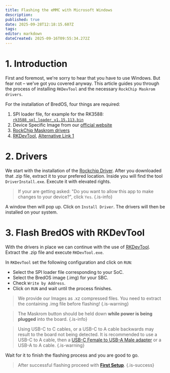 ```yaml
---
title: Flashing the eMMC with Microsoft Windows
description: 
published: true
date: 2025-09-28T12:18:15.607Z
tags: 
editor: markdown
dateCreated: 2025-09-16T09:55:34.272Z
---
```


# 1. Introduction
First and foremost, we're sorry to hear that you have to use Windows.
But fear not – we've got you covered anyway.
This article guides you through the process of installing `RKDevTool` and the necessary `RockChip Maskrom drivers`.

For the installation of BredOS, four things are required:
1. SPI loader file, for example for the RK3588:  [`rk3588_spl_loader_v1.15.113.bin`](https://dl.radxa.com/rock5/sw/images/loader/rk3588_spl_loader_v1.15.113.bin)
2. Device Specific Image from our [official website](https://bredos.org/download.html)
3. [RockChip Maskrom drivers](https://dl.radxa.com/tools/windows/)
4. [RKDevTool](https://docs.radxa.com/en/compute-module/cm5/radxa-os/low-level-dev/rkdevtool),     [Alternative Link 1](https://dl.radxa.com/tools/windows/)

# 2. Drivers
We start with the installation of the [Rockchip Driver](https://dl.radxa.com/tools/windows/DriverAssitant_v5.0.zip). After you downloaded that .zip file, extract it to your prefered location.
Inside you will find the tool `DriverInstall.exe`. Execute it with elevated rights.

> If your are getting asked: "Do you want to allow this app to make changes to your device?", click `Yes`. 
{.is-info}

A window then will pop up. Click on `Install Driver`. The drivers will then be installed on your system.


# 3. Flash BredOS with RKDevTool
With the drivers in place we can continue with the use of [RKDevTool](https://docs.radxa.com/en/compute-module/cm5/radxa-os/low-level-dev/rkdevtool). Extract the .zip file and execute `RKDevTool.exe`.

In `RKDevTool` set the following configuration and click on `RUN`: 
- Select the SPI loader file corresponding to your SoC.
- Select the BredOS image (.img) for your SBC.
- Check `Write by Address`.
- Click on `RUN` and wait until the process finishes.

> We provide our Images as .xz compressed files. You need to extract the containing .img file before flashing!
{.is-warning}

> The Maskrom button should be held down **while power is being plugged** into the board.
{.is-info}

> Using USB-C to C cables, or a USB-C to A cable backwards may result to the board not being detected.
It is recommended to use a USB-C to A cable, then a [USB-C Female to USB-A Male adapter](https://www.aliexpress.com/item/1005004767752226.html) or a USB-A to A cable.
{.is-warning}

Wait for it to finish the flashing process and you are good to go.

> After successful flashing proceed with [**First Setup**](/en/install/first-setup).
{.is-success}